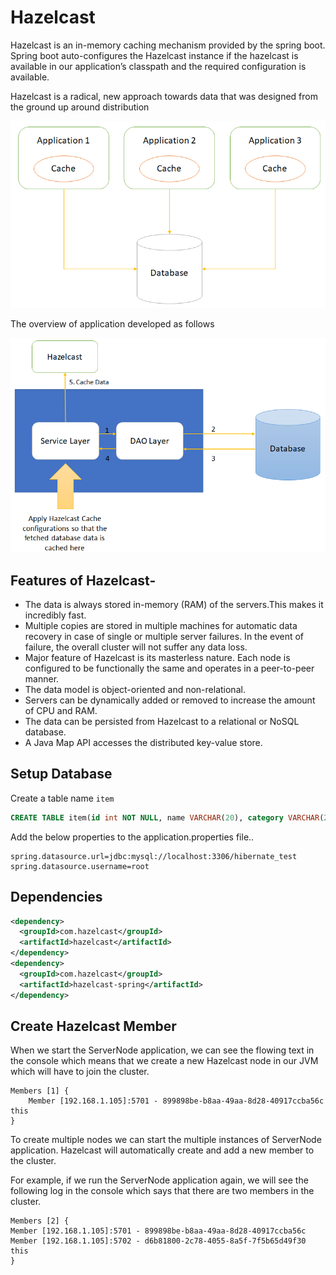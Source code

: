# Hazelcast

Hazelcast is an in-memory caching mechanism provided by the spring boot. Spring boot auto-configures the Hazelcast instance if the hazelcast is available in our application’s classpath and the required configuration is available.

Hazelcast is a radical, new approach towards data that was designed from the ground up around distribution

![Architecture](/img/hazelcast-architecture.png)

The overview of application developed as follows

![Architecture](/img/project-architecture.png)


## Features of Hazelcast-

* The data is always stored in-memory (RAM) of the servers.This makes it incredibly fast.
* Multiple copies are stored in multiple machines for automatic data recovery in case of single or multiple server failures. In the event of failure, the overall cluster will not suffer any data loss.
* Major feature of Hazelcast is its masterless nature. Each node is configured to be functionally the same and operates in a peer-to-peer manner.
* The data model is object-oriented and non-relational.
* Servers can be dynamically added or removed to increase the amount of CPU and RAM.
* The data can be persisted from Hazelcast to a relational or NoSQL database.
* A Java Map API accesses the distributed key-value store.

## Setup Database
Create a table name `item`
```sql
CREATE TABLE item(id int NOT NULL, name VARCHAR(20), category VARCHAR(20));
```



Add the below properties to the application.properties file..

    spring.datasource.url=jdbc:mysql://localhost:3306/hibernate_test
    spring.datasource.username=root

## Dependencies

```xml
<dependency>
  <groupId>com.hazelcast</groupId>
  <artifactId>hazelcast</artifactId>
</dependency>
<dependency>
  <groupId>com.hazelcast</groupId>
  <artifactId>hazelcast-spring</artifactId>
</dependency>
```

## Create Hazelcast Member

When we start the ServerNode application, we can see the flowing text in the console which means that we create a new Hazelcast node in our JVM which will have to join the cluster.

    Members [1] {
        Member [192.168.1.105]:5701 - 899898be-b8aa-49aa-8d28-40917ccba56c this
    }
To create multiple nodes we can start the multiple instances of ServerNode application. Hazelcast will automatically create and add a new member to the cluster.

For example, if we run the ServerNode application again, we will see the following log in the console which says that there are two members in the cluster.

    Members [2] {
    Member [192.168.1.105]:5701 - 899898be-b8aa-49aa-8d28-40917ccba56c
    Member [192.168.1.105]:5702 - d6b81800-2c78-4055-8a5f-7f5b65d49f30 this
    }